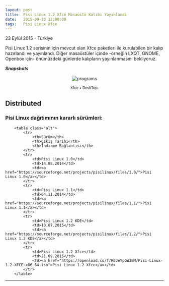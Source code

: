 ```yaml
---
layout: post
title:  Pisi Linux 1.2 Xfce Masaüstü Kalıbı Yayınlandı
date:   2015-09-23 12:00:00
tags:   Pisi Linux Xfce
---
```

 

<p class="meta">23 Eylül 2015 - Türkiye</p>

Pisi Linux 1.2 serisinin için mevcut olan Xfce paketleri ile kurulabilen bir kalıp hazırlandı ve yayınlandı. Diğer masaüstüler içinde -örneğin LXQT, GNOME, Openbox için- önümüzdeki günlerde kalıpların yayınlanmasını bekliyoruz.


***Snapshots***

<div class='pull-right alert alert-warning' style="margin: 15px; text-align: center;">
  <img src="{{ site.baseurl }}/images/Pisi-Linux-Xfce_1.png" alt="programs" class="resize" />
  <p><small>Xfce &bull; DeskTop.</small></p>
</div> 
  
<style>
img.resize {
  max-width:100%;
  max-height:100%;
}
</style>

## Distributed

### Pisi Linux dağıtımının kararlı sürümleri:

<html>
        <title>Table Example</title>
        <style>
            table {
                border-collapse: collapse;
                width: 100%;
            }
            th, td {
                border: 1px solid #ccc;
                padding: 10px;
            }
            table.alt tr:nth-child(even) {
                background-color: #eee;
            }
            table.alt tr:nth-child(odd) {
                background-color: #fff;
            }            
        </style>

        <table class="alt">
            <tr>
                <th>Sürüm</th>
                <th>Çıkış Tarihi</th>
                <th>İndirme Bağlantısı</th>
            </tr>
            <tr>
                <td>Pisi Linux 1.0</td>
                <td>14.08.2014</td>
                <td><a href="https://sourceforge.net/projects/pisilinux/files/1.0/">Pisi Linux 1.0</a></td>
            </tr>
            <tr>
                <td>Pisi Linux 1.1</td>
                <td>04.11.2014</td>
                <td><a href="https://sourceforge.net/projects/pisilinux/files/1.1/">Pisi Linux 1.1</a></td>
            </tr>
            <tr>
                <td>Pisi Linux 1.2 KDE</td>
                <td>10.07.2015</td>
                <td><a href="https://sourceforge.net/projects/pisilinux/files/1.2/">Pisi Linux 1.2 KDE</a></td>
            </tr>
            <tr>
                <td>Pisi Linux 1.2 Xfce</td>
                <td>21.09.2015</td>
                <td><a href="https://openload.co/f/R6JeYpGW3BM/Pisi-Linux-1.2-XFCE-x86_64.iso">Pisi Linux 1.2 Xfce</a></td>
            </tr>
        </table>
 </html>
<hr>

